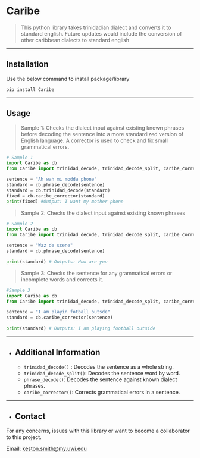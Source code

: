 # Caribe 

>This python library takes trinidadian dialect and converts it to standard english.
Future updates would include the conversion of other caribbean dialects to standard english

____
## Installation
Use the below command to install package/library
```
pip install Caribe 

```
____
 ## Usage
 > Sample 1: Checks the dialect input against existing known phrases before decoding the sentence into a more standardized version of English language. A corrector is used to check and fix small grammatical errors.
```python
# Sample 1
import Caribe as cb
from Caribe import trinidad_decode, trinidad_decode_split, caribe_corrector

sentence = "Ah wah mi modda phone"
standard = cb.phrase_decode(sentence)
standard = cb.trinidad_decode(standard)
fixed = cb.caribe_corrector(standard)
print(fixed) #Output: I want my mother phone

```
>Sample 2: Checks the dialect input against existing known phrases
```python
# Sample 2 
import Caribe as cb
from Caribe import trinidad_decode, trinidad_decode_split, caribe_corrector

sentence = "Waz de scene"
standard = cb.phrase_decode(sentence)

print(standard) # Outputs: How are you

```
>Sample 3: Checks the sentence for any grammatical errors or incomplete words and corrects it.
```python
#Sample 3
import Caribe as cb
from Caribe import trinidad_decode, trinidad_decode_split, caribe_corrector

sentence = "I am playin fotball outsde"
standard = cb.caribe_corrector(sentence)

print(standard) # Outputs: I am playing football outside

```
---
- ## Additional Information
    - `trinidad_decode()` : Decodes the sentence as a whole string.
    - `trinidad_decode_split()`: Decodes the sentence word by word.
    - `phrase_decode()`: Decodes the sentence against known dialect phrases.
    - `caribe_corrector()`: Corrects grammatical errors in a sentence.

---
- ## Contact 
For any concerns, issues with this library or want to become a collaborator to this project.

Email: keston.smith@my.uwi.edu 